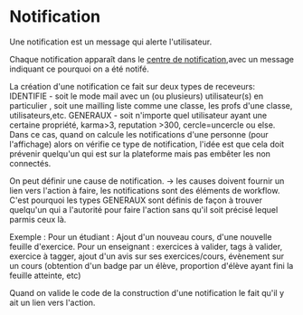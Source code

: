 #  Notification

Une notification est un message qui alerte l'utilisateur.

Chaque notification apparaît dans le [centre de notification](centredenotification.md),avec un message indiquant ce pourquoi on a été notifé.

La création d'une notification ce fait sur deux types de receveurs:
IDENTIFIE - soit le mode mail avec  un (ou plusieurs) utilisateur(s) en particulier , soit une mailling liste comme  une classe, les profs d'une classe, utilisateurs,etc.
GENERAUX - soit n'importe quel utilisateur ayant une certaine propriété, karma>3, reputation >300, cercle=uncercle ou else. Dans ce cas, quand on calcule les notifications d'une personne (pour l'affichage) alors on vérifie ce type de notification, l'idée est que cela doit prévenir quelqu'un qui est sur la plateforme mais pas embêter les non connectés.


On peut définir une cause de notification.
-> les causes doivent fournir un lien vers l'action à faire, les notifications sont des éléments de workflow. C'est pourquoi les types GENERAUX sont définis de façon à trouver quelqu'un qui a l'autorité pour faire l'action sans qu'il soit précisé lequel parmis ceux là.



Exemple :
Pour un étudiant : Ajout d'un nouveau cours, d'une nouvelle feuille d'exercice.
Pour un enseignant : exercices à valider, tags à valider, exercice à tagger, ajout d'un avis sur ses exercices/cours, évènement sur un cours (obtention d'un badge par un élève, proportion d'élève ayant fini la feuille atteinte, etc)

Quand on valide le code de la construction d'une notification le fait qu'il y ait un lien vers l'action.

<!---
Author : Hugo
Validator : Jordan
-->


